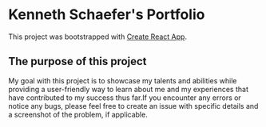 # Kenneth Schaefer's Portfolio

This project was bootstrapped with [Create React App](https://github.com/facebook/create-react-app).

## The purpose of this project

My goal with this project is to showcase my talents and abilities while providing a user-friendly way to learn about me and my experiences that have contributed to my success thus far.If you encounter any errors or notice any bugs, please feel free to create an issue with specific details and a screenshot of the problem, if applicable.
